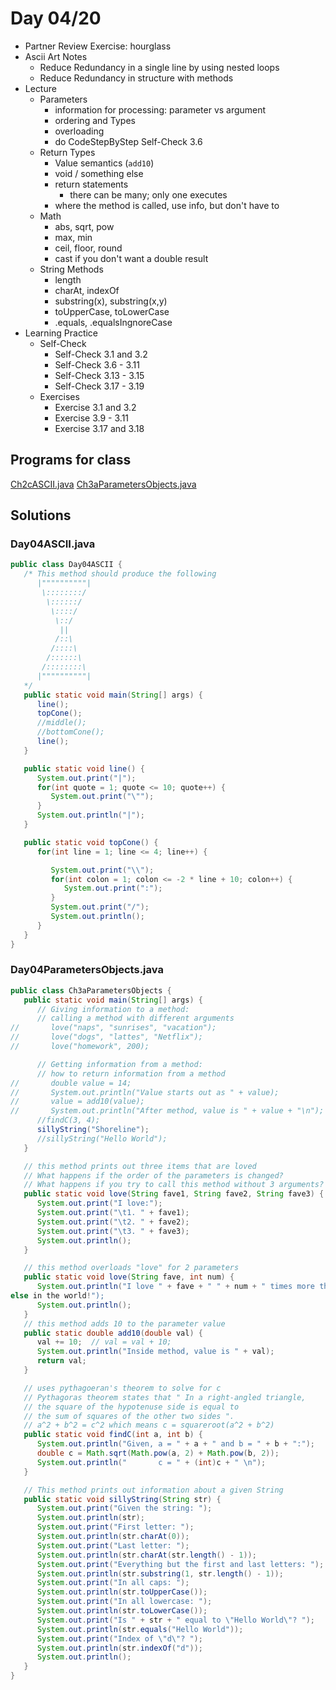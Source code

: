 # Day 04/20

+ Partner Review Exercise: hourglass
+ Ascii Art Notes
  - Reduce Redundancy in a single line by using nested loops
  - Reduce Redundancy in structure with methods
+ Lecture
  - Parameters
    - information for processing: parameter vs argument
    - ordering and Types
    - overloading
    - do CodeStepByStep Self-Check 3.6
  - Return Types
    - Value semantics (`add10`)
    - void / something else
    - return statements
      - there can be many; only one executes
    - where the method is called, use info, but don't have to
  - Math
    - abs, sqrt, pow
    - max, min
    - ceil, floor, round
    - cast if you don't want a double result
  - String Methods
    - length
    - charAt, indexOf
    - substring(x), substring(x,y)
    - toUpperCase, toLowerCase
    - .equals, .equalsIngnoreCase
+ Learning Practice
  - Self-Check
    - Self-Check 3.1 and 3.2
    - Self-Check 3.6 - 3.11
    - Self-Check 3.13 - 3.15
    - Self-Check 3.17 - 3.19
  - Exercises
    - Exercise 3.1 and 3.2
    - Exercise 3.9 - 3.11
    - Exercise 3.17 and 3.18

## Programs for class

[Ch2cASCII.java](https://github.com/sudocrystal/CS141-InteractiveLectures/blob/main/Ch2cASCII.java)
[Ch3aParametersObjects.java](https://github.com/sudocrystal/CS141-InteractiveLectures/blob/main/Ch3aParameters.java)

## Solutions

### Day04ASCII.java
```java
public class Day04ASCII {
   /* This method should produce the following
      |""""""""""|
       \::::::::/
        \::::::/
         \::::/
          \::/
           ||
          /::\
         /::::\
        /::::::\
       /::::::::\
      |""""""""""|
   */
   public static void main(String[] args) {
      line();
      topCone();
      //middle();
      //bottomCone();
      line();
   }

   public static void line() {
      System.out.print("|");
      for(int quote = 1; quote <= 10; quote++) {
         System.out.print("\"");
      }
      System.out.println("|");
   }

   public static void topCone() {
      for(int line = 1; line <= 4; line++) {

         System.out.print("\\");
         for(int colon = 1; colon <= -2 * line + 10; colon++) {
            System.out.print(":");
         }
         System.out.print("/");
         System.out.println();
      }
   }
}
```

### Day04ParametersObjects.java
```java
public class Ch3aParametersObjects {
   public static void main(String[] args) {
      // Giving information to a method:
      // calling a method with different arguments
//       love("naps", "sunrises", "vacation");
//       love("dogs", "lattes", "Netflix");
//       love("homework", 200);

      // Getting information from a method:
      // how to return information from a method
//       double value = 14;
//       System.out.println("Value starts out as " + value);
//       value = add10(value);
//       System.out.println("After method, value is " + value + "\n");
      //findC(3, 4);
      sillyString("Shoreline");
      //sillyString("Hello World");
   }

   // this method prints out three items that are loved
   // What happens if the order of the parameters is changed?
   // What happens if you try to call this method without 3 arguments?
   public static void love(String fave1, String fave2, String fave3) {
      System.out.print("I love:");
      System.out.print("\t1. " + fave1);
      System.out.print("\t2. " + fave2);
      System.out.print("\t3. " + fave3);
      System.out.println();
   }

   // this method overloads "love" for 2 parameters
   public static void love(String fave, int num) {
      System.out.println("I love " + fave + " " + num + " times more than anything
else in the world!");
      System.out.println();
   }
   // this method adds 10 to the parameter value
   public static double add10(double val) {
      val += 10;  // val = val + 10;
      System.out.println("Inside method, value is " + val);
      return val;
   }

   // uses pythagoeran's theorem to solve for c
   // Pythagoras theorem states that " In a right-angled triangle,
   // the square of the hypotenuse side is equal to
   // the sum of squares of the other two sides ".
   // a^2 + b^2 = c^2 which means c = squareroot(a^2 + b^2)
   public static void findC(int a, int b) {
      System.out.println("Given, a = " + a + " and b = " + b + ":");
      double c = Math.sqrt(Math.pow(a, 2) + Math.pow(b, 2));
      System.out.println("       c = " + (int)c + " \n");
   }

   // This method prints out information about a given String
   public static void sillyString(String str) {
      System.out.print("Given the string: ");
      System.out.println(str);
      System.out.print("First letter: ");
      System.out.println(str.charAt(0));
      System.out.print("Last letter: ");
      System.out.println(str.charAt(str.length() - 1));
      System.out.print("Everything but the first and last letters: ");
      System.out.println(str.substring(1, str.length() - 1));
      System.out.print("In all caps: ");
      System.out.println(str.toUpperCase());
      System.out.print("In all lowercase: ");
      System.out.println(str.toLowerCase());
      System.out.print("Is " + str + " equal to \"Hello World\"? ");
      System.out.println(str.equals("Hello World"));
      System.out.print("Index of \"d\"? ");
      System.out.println(str.indexOf("d"));
      System.out.println();
   }
}
```
